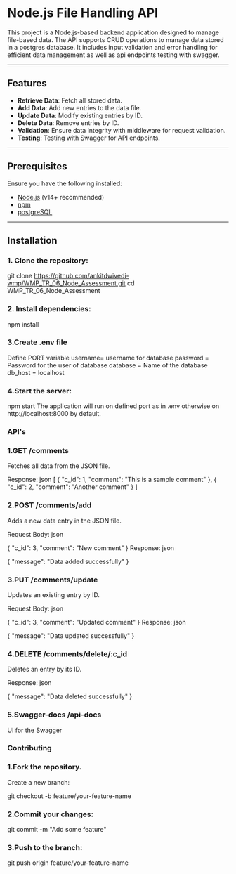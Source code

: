 # Node.js File Handling API

This project is a Node.js-based backend application designed to manage file-based data. The API supports CRUD operations to manage data stored in a postgres database. It includes input validation and error handling for efficient data management as well as api endpoints testing with swagger.

---

## Features

- **Retrieve Data**: Fetch all stored data.
- **Add Data**: Add new entries to the data file.
- **Update Data**: Modify existing entries by ID.
- **Delete Data**: Remove entries by ID.
- **Validation**: Ensure data integrity with middleware for request validation.
- **Testing**: Testing with Swagger for API endpoints.

---

## Prerequisites

Ensure you have the following installed:

- [Node.js](https://nodejs.org/) (v14+ recommended)
- [npm](https://www.npmjs.com/)
- [postgreSQL](https://www.postgresql.org/download/)

---

## Installation

### 1. Clone the repository:

git clone https://github.com/ankitdwivedi-wmp/WMP_TR_06_Node_Assessment.git
cd WMP_TR_06_Node_Assessment

### 2. Install dependencies:

npm install

### 3.Create .env file
Define PORT variable
username= username for database
password = Password for the user of database
database = Name of the database
db_host = localhost

### 4.Start the server:

npm start
The application will run on defined port as in .env otherwise on http://localhost:8000 by default.

### API's
### 1.GET /comments
Fetches all data from the JSON file.

Response:
json
[
  { "c_id": 1, "comment": "This is a sample comment" },
  { "c_id": 2, "comment": "Another comment" }
]
### 2.POST /comments/add
Adds a new data entry in the JSON file.

Request Body:
json

{ "c_id": 3, "comment": "New comment" }
Response:
json

{ "message": "Data added successfully" }
### 3.PUT /comments/update
Updates an existing entry by ID.

Request Body:
json

{ "c_id": 3, "comment": "Updated comment" }
Response:
json

{ "message": "Data updated successfully" }
### 4.DELETE /comments/delete/:c_id
Deletes an entry by its ID.

Response:
json

{ "message": "Data deleted successfully" }
### 5.Swagger-docs /api-docs
UI for the Swagger



### Contributing
### 1.Fork the repository.
Create a new branch:

git checkout -b feature/your-feature-name
### 2.Commit your changes:

git commit -m "Add some feature"
### 3.Push to the branch:

git push origin feature/your-feature-name
